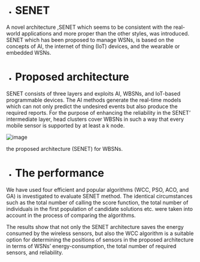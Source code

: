 + # SENET
 A novel architecture ,SENET which seems to be consistent with the real-world applications and more proper than the other styles, was introduced. SENET which has been proposed to manage WSNs, is based on the concepts of AI, the internet of thing (IoT) devices, and the wearable or embedded WSNs. 
 

+  # Proposed architecture 

 SENET consists of three layers and exploits AI, WBSNs, and IoT-based programmable devices. The AI methods generate the real-time models which can not only predict the undesired events but also produce the required reports. For the purpose of enhancing the reliability in the SENET’ intermediate layer, head clusters cover WBSNs in such a way that every mobile sensor is supported by at least a k node. 
 
 ![image]( https://user-images.githubusercontent.com/45210797/78256257-88e5af00-750d-11ea-974a-2116b6409a3d.jpg)
      
  the proposed architecture (SENET) for WBSNs. 
 
+ # The performance
 We have used four efficient and popular algorithms (WCC, PSO, ACO, and GA) is investigated to evaluate  SENET  method.
 The identical circumstances such as the total number of calling the score function,  the total number of individuals in the first population of candidate solutions etc. were taken into account in the process of comparing the algorithms. 
 
The results show that not only the SENET architecture saves the energy consumed by the wireless sensors,
but also the WCC algorithm is a suitable option for determining the positions of sensors in the proposed architecture in terms of WSNs’ energy-consumption, the total number of required sensors, and reliability.



